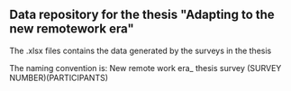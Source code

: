 ## Data repository for the thesis "Adapting to the new remotework era"

The .xlsx files contains the data generated by the surveys in the thesis

The naming convention is: New remote work era_ thesis survey (SURVEY NUMBER)(PARTICIPANTS)
